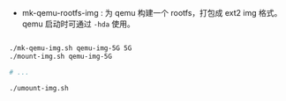 - mk-qemu-rootfs-img : 为 qemu 构建一个 rootfs，打包成 ext2 img 格式。 qemu 启动时可通过 `-hda` 使用。

```bash

./mk-qemu-img.sh qemu-img-5G 5G
./mount-img.sh qemu-img-5G 

# ...

./umount-img.sh 
```